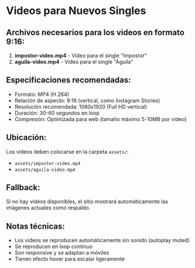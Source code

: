 # Videos para Nuevos Singles

## Archivos necesarios para los videos en formato 9:16:

1. **impostor-video.mp4** - Video para el single "Impostor"
2. **aguila-video.mp4** - Video para el single "Águila"

## Especificaciones recomendadas:
- Formato: MP4 (H.264)
- Relación de aspecto: 9:16 (vertical, como Instagram Stories)
- Resolución recomendada: 1080x1920 (Full HD vertical)
- Duración: 30-60 segundos en loop
- Compresión: Optimizada para web (tamaño máximo 5-10MB por video)

## Ubicación:
Los videos deben colocarse en la carpeta `assets/`:
- `assets/impostor-video.mp4`
- `assets/aguila-video.mp4`

## Fallback:
Si no hay videos disponibles, el sitio mostrará automáticamente las imágenes actuales como respaldo.

## Notas técnicas:
- Los videos se reproducen automáticamente sin sonido (autoplay muted)
- Se reproducen en loop continuo
- Son responsive y se adaptan a móviles
- Tienen efecto hover para escalar ligeramente
